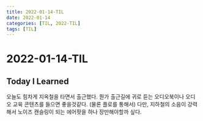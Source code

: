 ```yaml
---
title: 2022-01-14-TIL
date: 2022-01-14
categories: [TIL, 2022-TIL]
tags: [TIL]
---
```


# 2022-01-14-TIL

## Today I Learned

오늘도 힘차게 지옥철을 타면서 출근했다. 뭔가 출근길에 귀로 듣는 오디오북이나 오디오 교육 콘텐츠를 들으면 좋을것같다. (물론 플로를 통해서) 다만, 지하철의 소음이 강력해서 노이즈 캔슬링이 되는 에어팟을 하나 장만해야할까 싶다.